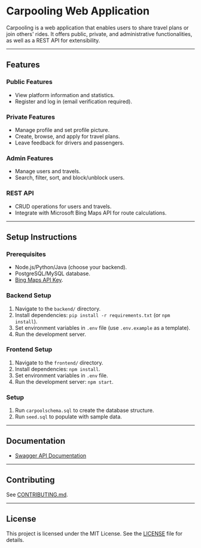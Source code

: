 # Carpooling Web Application

Carpooling is a web application that enables users to share travel plans or join others' rides. It offers public, private, and administrative functionalities, as well as a REST API for extensibility.

---

## Features

### Public Features
- View platform information and statistics.
- Register and log in (email verification required).

### Private Features
- Manage profile and set profile picture.
- Create, browse, and apply for travel plans.
- Leave feedback for drivers and passengers.

### Admin Features
- Manage users and travels.
- Search, filter, sort, and block/unblock users.

### REST API
- CRUD operations for users and travels.
- Integrate with Microsoft Bing Maps API for route calculations.

---

## Setup Instructions

### Prerequisites
- Node.js/Python/Java (choose your backend).
- PostgreSQL/MySQL database.
- [Bing Maps API Key](https://www.microsoft.com/maps).

### Backend Setup
1. Navigate to the `backend/` directory.
2. Install dependencies: `pip install -r requirements.txt` (or `npm install`).
3. Set environment variables in `.env` file (use `.env.example` as a template).
4. Run the development server.

### Frontend Setup
1. Navigate to the `frontend/` directory.
2. Install dependencies: `npm install`.
3. Set environment variables in `.env` file.
4. Run the development server: `npm start`.

### Setup
1. Run `carpoolschema.sql` to create the database structure.
2. Run `seed.sql` to populate with sample data.

---

## Documentation
- [Swagger API Documentation](link-to-swagger-docs)

---

## Contributing
See [CONTRIBUTING.md](CONTRIBUTING.md).

---

## License
This project is licensed under the MIT License. See the [LICENSE](LICENSE) file for details.
